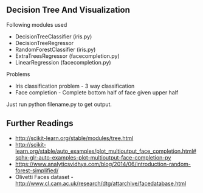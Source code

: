 ## Decision Tree And Visualization

Following modules used  
* DecisionTreeClassifier (iris.py)  
* DecisionTreeRegressor  
* RandomForestClassifier (iris.py)
* ExtraTreesRegressor (facecompletion.py)
* LinearRegression (facecompletion.py)
  
Problems  
* Iris classification problem - 3 way classification
* Face completion - Complete bottom half of face given upper half
  
Just run python filename.py to get output.  
  
## Further Readings
* http://scikit-learn.org/stable/modules/tree.html  
* http://scikit-learn.org/stable/auto_examples/plot_multioutput_face_completion.html#sphx-glr-auto-examples-plot-multioutput-face-completion-py  
* https://www.analyticsvidhya.com/blog/2014/06/introduction-random-forest-simplified/
* Olivetti Faces dataset - http://www.cl.cam.ac.uk/research/dtg/attarchive/facedatabase.html

